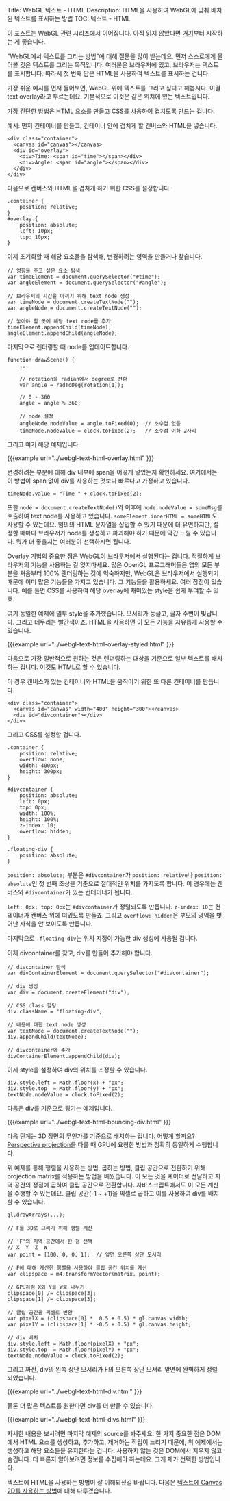Title: WebGL 텍스트 - HTML
Description: HTML을 사용하여 WebGL에 맞춰 배치된 텍스트를 표시하는 방법
TOC: 텍스트 - HTML


이 포스트는 WebGL 관련 시리즈에서 이어집니다.
아직 읽지 않았다면 [거기](webgl-3d-perspective.html)부터 시작하는 게 좋습니다.

"WebGL에서 텍스트를 그리는 방법"에 대해 질문을 많이 받는데요.
먼저 스스로에게 물어볼 것은 텍스트를 그리는 목적입니다.
여러분은 브라우저에 있고, 브라우저는 텍스트를 표시합니다.
따라서 첫 번째 답은 HTML을 사용하여 텍스트를 표시하는 겁니다.

가장 쉬운 예시를 먼저 들어보면, WebGL 위에 텍스트를 그리고 싶다고 해봅시다.
이걸 text overlay라고 부르는데요.
기본적으로 이것은 같은 위치에 있는 텍스트입니다.

가장 간단한 방법은 HTML 요소를 만들고 CSS를 사용하여 겹치도록 만드는 겁니다.

예시: 먼저 컨테이너를 만들고, 컨테이너 안에 겹치게 할 캔버스와 HTML을 넣습니다.

    <div class="container">
      <canvas id="canvas"></canvas>
      <div id="overlay">
        <div>Time: <span id="time"></span></div>
        <div>Angle: <span id="angle"></span></div>
      </div>
    </div>

다음으로 캔버스와 HTML을 겹치게 하기 위한 CSS를 설정합니다.

    .container {
        position: relative;
    }
    #overlay {
        position: absolute;
        left: 10px;
        top: 10px;
    }

이제 초기화할 때 해당 요소들을 탐색해, 변경하려는 영역을 만들거나 찾습니다.

    // 영향을 주고 싶은 요소 탐색
    var timeElement = document.querySelector("#time");
    var angleElement = document.querySelector("#angle");

    // 브라우저의 시간을 아끼기 위해 text node 생성
    var timeNode = document.createTextNode("");
    var angleNode = document.createTextNode("");

    // 놓아야 할 곳에 해당 text node를 추가
    timeElement.appendChild(timeNode);
    angleElement.appendChild(angleNode);

마지막으로 렌더링할 때 node를 업데이트합니다.

    function drawScene() {
        ...

        // rotation을 radian에서 degree로 전환
        var angle = radToDeg(rotation[1]);

        // 0 - 360
        angle = angle % 360;

        // node 설정
        angleNode.nodeValue = angle.toFixed(0);  // 소수점 없음
        timeNode.nodeValue = clock.toFixed(2);   // 소수점 이하 2자리

그리고 여기 해당 예제입니다.

{{{example url="../webgl-text-html-overlay.html" }}}

변경하려는 부분에 대해 div 내부에 span을 어떻게 넣었는지 확인하세요.
여기에서는 이 방법이 span 없이 div를 사용하는 것보다 빠르다고 가정하고 있습니다.

    timeNode.value = "Time " + clock.toFixed(2);

또한 `node = document.createTextNode()`와 이후에 `node.nodeValue = someMsg`를 호출하여 text node를 사용하고 있습니다.
`someElement.innerHTML = someHTML`도 사용할 수 있는데요.
임의의 HTML 문자열을 삽입할 수 있기 때문에 더 유연하지만, 설정할 때마다 브라우저가 node를 생성하고 파괴해야 하기 때문에 약간 느릴 수 있습니다.
뭐가 더 좋을지는 여러분이 선택하시면 됩니다.

Overlay 기법의 중요한 점은 WebGL이 브라우저에서 실행된다는 겁니다.
적절하게 브라우저의 기능을 사용하는 걸 잊지마세요.
많은 OpenGL 프로그래머들은 앱의 모든 부분을 처음부터 100% 렌더링하는 것에 익숙하지만, WebGL은 브라우저에서 실행되기 때문에 이미 많은 기능들을 가지고 있습니다.
그 기능들을 활용하세요.
여러 장점이 있습니다.
예를 들면 CSS를 사용하여 해당 overlay에 재미있는 style을 쉽게 부여할 수 있죠.

여기 동일한 예제에 일부 style을 추가했습니다.
모서리가 둥글고, 글자 주변이 빛납니다.
그리고 테두리는 빨간색이죠.
HTML을 사용하면 이 모든 기능을 자유롭게 사용할 수 있습니다.

{{{example url="../webgl-text-html-overlay-styled.html" }}}

다음으로 가장 일반적으로 원하는 것은 렌더링하는 대상을 기준으로 일부 텍스트를 배치하는 겁니다.
이것도 HTML로 할 수 있습니다.

이 경우 캔버스가 있는 컨테이너와 HTML을 움직이기 위한 또 다른 컨테이너를 만듭니다.

    <div class="container">
      <canvas id="canvas" width="400" height="300"></canvas>
      <div id="divcontainer"></div>
    </div>

그리고 CSS를 설정할 겁니다.

    .container {
        position: relative;
        overflow: none;
        width: 400px;
        height: 300px;
    }

    #divcontainer {
        position: absolute;
        left: 0px;
        top: 0px;
        width: 100%;
        height: 100%;
        z-index: 10;
        overflow: hidden;
    }

    .floating-div {
        position: absolute;
    }

`position: absolute;` 부분은 `#divcontainer`가 `position: relative`나 `position: absolute`인 첫 번째 조상을 기준으로 절대적인 위치를 가지도록 합니다.
이 경우에는 캔버스와 `#divcontainer`가 있는 컨테이너가 됩니다.

`left: 0px; top: 0px`는 `#divcontainer`가 정렬되도록 만듭니다.
`z-index: 10`는 컨테이너가 캔버스 위에 떠있도록 만들죠.
그리고 `overflow: hidden`은 부모의 영역을 벗어난 자식을 안 보이도록 만듭니다.

마지막으로 `.floating-div`는 위치 지정이 가능한 div 생성에 사용될 겁니다.

이제 divcontainer를 찾고, div를 만들어 추가해야 합니다.

    // divcontainer 탐색
    var divContainerElement = document.querySelector("#divcontainer");

    // div 생성
    var div = document.createElement("div");

    // CSS class 할당
    div.className = "floating-div";

    // 내용에 대한 text node 생성
    var textNode = document.createTextNode("");
    div.appendChild(textNode);

    // divcontainer에 추가
    divContainerElement.appendChild(div);

이제 style을 설정하여 div의 위치를 조정할 수 있습니다.

    div.style.left = Math.floor(x) + "px";
    div.style.top  = Math.floor(y) + "px";
    textNode.nodeValue = clock.toFixed(2);

다음은 div를 기준으로 튕기는 예제입니다.

{{{example url="../webgl-text-html-bouncing-div.html" }}}

다음 단계는 3D 장면의 무언가를 기준으로 배치하는 겁니다.
어떻게 할까요?
[Perspective projection](webgl-3d-perspective.html)을 다룰 때 GPU에 요청한 방법과 정확히 동일하게 수행합니다.

위 예제를 통해 행렬을 사용하는 방법, 곱하는 방법, 클립 공간으로 전환하기 위해 projection matrix를 적용하는 방법을 배웠습니다.
이 모든 것을 셰이더로 전달하고 지역 공간의 정점에 곱하여 클립 공간으로 전환합니다.
자바스크립트에서도 이 모든 계산을 수행할 수 있는데요.
클립 공간(-1 ~ +1)을 픽셀로 곱하고 이를 사용하여 div를 배치할 수 있습니다.

    gl.drawArrays(...);

    // F를 3D로 그리기 위해 행렬 계산

    // 'F'의 지역 공간에서 한 점 선택
    // X  Y  Z  W
    var point = [100, 0, 0, 1];  // 앞면 오른쪽 상단 모서리

    // F에 대해 계산한 행렬을 사용하여 클립 공간 위치를 계산
    var clipspace = m4.transformVector(matrix, point);

    // GPU처럼 X와 Y를 W로 나누기
    clipspace[0] /= clipspace[3];
    clipspace[1] /= clipspace[3];

    // 클립 공간을 픽셀로 변환
    var pixelX = (clipspace[0] *  0.5 + 0.5) * gl.canvas.width;
    var pixelY = (clipspace[1] * -0.5 + 0.5) * gl.canvas.height;

    // div 배치
    div.style.left = Math.floor(pixelX) + "px";
    div.style.top  = Math.floor(pixelY) + "px";
    textNode.nodeValue = clock.toFixed(2);

그리고 짜잔, div의 왼쪽 상단 모서리가 F의 오른쪽 상단 모서리 앞면에 완벽하게 정렬되었습니다.

{{{example url="../webgl-text-html-div.html" }}}

물론 더 많은 텍스트를 원한다면 div를 더 만들 수 있습니다.

{{{example url="../webgl-text-html-divs.html" }}}

자세한 내용을 보시려면 마지막 예제의 source를 봐주세요.
한 가지 중요한 점은 DOM에서 HTML 요소를 생성하고, 추가하고, 제거하는 작업이 느리기 때문에, 위 예제에서는 생성하고 해당 요소들을 유지한다는 겁니다.
사용하지 않는 것은 DOM에서 지우지 않고 숨깁니다.
더 빠른지 알아보려면 정보를 수집해야 하는데요.
그게 제가 선택한 방법입니다.

텍스트에 HTML을 사용하는 방법이 잘 이해되셨길 바랍니다.
다음은 [텍스트에 Canvas 2D를 사용하는 방법](webgl-text-canvas2d.html)에 대해 다루겠습니다.

